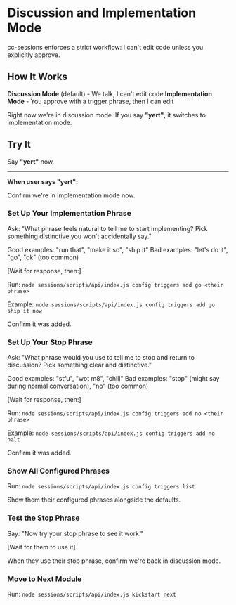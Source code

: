 # Discussion and Implementation Mode

cc-sessions enforces a strict workflow: I can't edit code unless you explicitly approve.

## How It Works

**Discussion Mode** (default) - We talk, I can't edit code
**Implementation Mode** - You approve with a trigger phrase, then I can edit

Right now we're in discussion mode. If you say **"yert"**, it switches to implementation mode.

## Try It

Say **"yert"** now.

---

**When user says "yert":**

Confirm we're in implementation mode now.

### Set Up Your Implementation Phrase

Ask: "What phrase feels natural to tell me to start implementing? Pick something distinctive you won't accidentally say."

Good examples: "run that", "make it so", "ship it"
Bad examples: "let's do it", "go", "ok" (too common)

[Wait for response, then:]

Run: `node sessions/scripts/api/index.js config triggers add go <their phrase>`

Example: `node sessions/scripts/api/index.js config triggers add go ship it now`

Confirm it was added.

### Set Up Your Stop Phrase

Ask: "What phrase would you use to tell me to stop and return to discussion? Pick something clear and distinctive."

Good examples: "stfu", "wot m8", "chill"
Bad examples: "stop" (might say during normal conversation), "no" (too common)

[Wait for response, then:]

Run: `node sessions/scripts/api/index.js config triggers add no <their phrase>`

Example: `node sessions/scripts/api/index.js config triggers add no halt`

Confirm it was added.

### Show All Configured Phrases

Run: `node sessions/scripts/api/index.js config triggers list`

Show them their configured phrases alongside the defaults.

### Test the Stop Phrase

Say: "Now try your stop phrase to see it work."

[Wait for them to use it]

When they use their stop phrase, confirm we're back in discussion mode.

### Move to Next Module

Run: `node sessions/scripts/api/index.js kickstart next`
